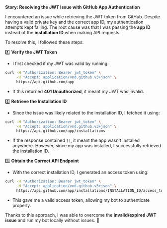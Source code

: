 **Story: Resolving the JWT Issue with GitHub App Authentication**  

I encountered an issue while retrieving the JWT token from GitHub. Despite having a valid private key and the correct app ID, my authentication attempts kept failing. The root cause was that I was passing the **app ID** instead of the **installation ID** when making API requests.  

To resolve this, I followed these steps:  

1️⃣ **Verify the JWT Token**  
   - I first checked if my JWT was valid by running:  
   ```bash
   curl -H "Authorization: Bearer jwt_token" \
        -H "Accept: application/vnd.github.v3+json" \
        https://api.github.com/app
   ```
   - If this returned **401 Unauthorized**, it meant my JWT was invalid.  

2️⃣ **Retrieve the Installation ID**  
   - Since the issue was likely related to the installation ID, I fetched it using:  
   ```bash
   curl -H "Authorization: Bearer jwt_token" \
        -H "Accept: application/vnd.github.v3+json" \
        https://api.github.com/app/installations
   ```
   - If the response contained `[]`, it meant the app wasn't installed anywhere. However, since my app was installed, I successfully retrieved the installation ID.  

3️⃣ **Obtain the Correct API Endpoint**  
   - With the correct installation ID, I generated an access token using:  
   ```bash
   curl -H "Authorization: Bearer jwt_token" \
        -H "Accept: application/vnd.github.v3+json" \
        https://api.github.com/app/installations/INSTALLATION_ID/access_tokens
   ```
   - This gave me a valid access token, allowing my bot to authenticate properly.  

Thanks to this approach, I was able to overcome the **invalid/expired JWT issue** and run my bot locally without issues. 🚀  

